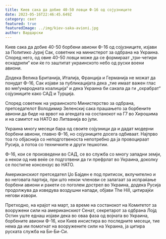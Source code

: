 ```yaml
---
title: Киев сака да добие 40-50 ловци Ф-16 од сојузниците
date: 2023-05-16T22:46:45.649Z
category: свет
featured: true
featuredImage: ../img/kiev-saka-avioni.jpg
author: Вардарски
---
```

Киев сака да добие 40-50 борбени авиони Ф-16 од сојузниците, изјави за Политико Јуриј Сак, советник на министерот за одбрана на Украина. Според него, од овие 40-50 ловци може да се формираат „три-четири ескадрили“ кои ќе го заштитат украинското небо од руски воени авиони.

Додека Велика Британија, Италија, Франција и Германија не можат да понудат Ф-16, Сак изјави за публикацијата дека „тие имаат важен глас во меѓународната коалиција“ и дека Украина би сакала да ги „охрабрат“ сојузниците како САД и Турција.

Според советник на украинското Министерство за одбрана, претседателот Володимир Зеленскиј сака прашањето за борбените авиони да биде на врвот на агендата на состанокот на Г7 во Хирошима и на самитот на НАТО во Литванија во јули.

Украина многу месеци бара од своите сојузници да и дадат модерни борбени авиони, главно Ф-16, но сојузниците досега одбиваат. Најпрво тоа го објаснија со неподготвеноста непотребно да ја провоцираат Русија, а потоа со техничките и други тешкотии.

Ф-16, кои се произведени во САД, се во служба со многу западни земји, а некои од нив веќе се подготвени да ги префрлат во Украина, доколку се постигне консензус во НАТО.

Американскиот претседател Џо Бајден е под притисок, вклучително и во неговата партија, при што некои членови се залагаат за испраќање борбени авиони и ракети со поголем дострел во Украина, додека Русија продолжува да изведува воздушни напади, објави The Hill, цитирајќи негови извори.

Претходно, на крајот на март, за време на состанокот на Комитетот за вооружени сили на американскиот Сенат, секретарот за одбрана Лојд Остин уште еднаш изјави дека во оваа фаза од војната во Украина, борбените авиони Ф-16, кои Киев инсистира во последните месеци, тие нема да им помогнат на вооружените сили на Украина, ја цитира руската служба на Би-Би-Си.